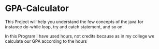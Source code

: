 # GPA-Calculator
This Project will help you understand the few concepts of the java for instance
do-while loop, try and catch statement, and so on. 

In this Program I have used hours, not credits because as in my college we calculate our 
GPA according to the hours
